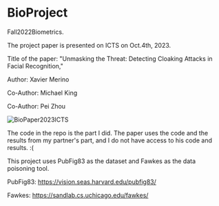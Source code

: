 # BioProject
Fall2022Biometrics.

The project paper is presented on ICTS on Oct.4th, 2023.

  Title of the paper:  "Unmasking the Threat: Detecting Cloaking Attacks in Facial Recognition,"
  
  Author: Xavier Merino
  
  Co-Author: Michael King
  
  Co-Author: Pei Zhou
  
  ![BioPaper2023ICTS](https://github.com/Water-Meloon/BioProject/assets/118586545/90f9b497-f77b-4b40-874e-b8c85d946420)

The code in the repo is the part I did. The paper uses the code and the results from my partner's part, and I do not have access to his code and results. :(

This project uses PubFig83 as the dataset and Fawkes as the data poisoning tool.

PubFig83: https://vision.seas.harvard.edu/pubfig83/

Fawkes: https://sandlab.cs.uchicago.edu/fawkes/
